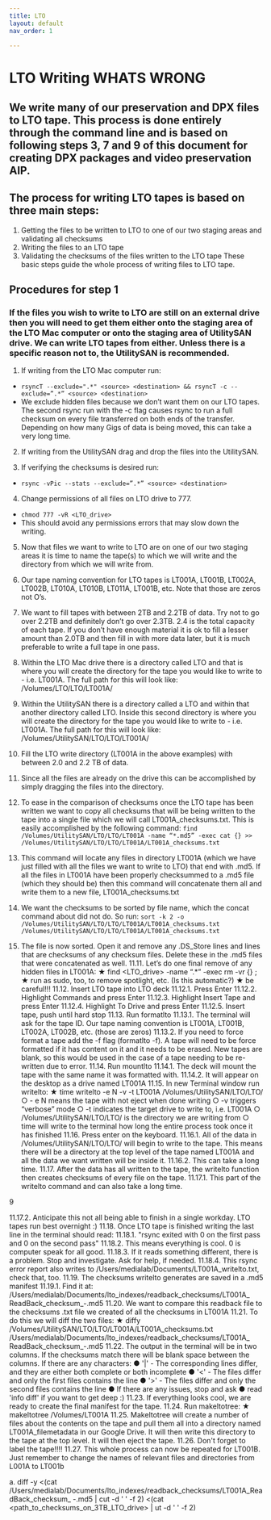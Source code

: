```yaml
---
title: LTO
layout: default
nav_order: 1

---
```


# LTO Writing WHATS WRONG
## We write many of our preservation and DPX files to LTO tape. This process is done entirely through the command line and is based on following steps 3, 7 and 9 of this document for creating DPX packages and video preservation AIP. 
## The process for writing LTO tapes is based on three main steps:
1.	Getting the files to be written to LTO to one of our two staging areas and validating all checksums
2.	Writing the files to an LTO tape
3.	Validating the checksums of the files written to the LTO tape These basic steps guide the whole process of writing files to LTO tape.

## Procedures for step 1
### If the files you wish to write to LTO are still on an external drive then you will need to get them either onto the staging area of the LTO Mac computer or onto the staging area of UtilitySAN drive. We can write LTO tapes from either. Unless there is a specific reason not to, the UtilitySAN is recommended.
1. If writing from the LTO Mac computer run:
* `rsyncT --exclude=".*" <source> <destination> && rsyncT -c
--exclude=”.*” <source> <destination>`
* We exclude hidden files because we don’t want them on our LTO tapes. The second rsync run with the -c flag causes rsync to run a full checksum on every file transferred on both ends of the transfer. Depending on how many Gigs of data is being moved, this can take a very long time.
2. If writing from the UtilitySAN drag and drop the files into the UtilitySAN.

3. If verifying the checksums is desired run:
* `rsync -vPic --stats --exclude=”.*” <source> <destination>`

4. Change permissions of all files on LTO drive to 777.
* `chmod 777 -vR <LTO_drive>`
* This should avoid any permissions errors that may slow down the writing.

5. Now that files we want to write to LTO are on one of our two staging areas it is time to name the tape(s) to which we will write and the directory from which we will write from.

6. Our tape naming convention for LTO tapes is LT001A, LT001B, LT002A, LT002B, LT010A, LT010B, LT011A, LT001B, etc. Note that those are zeros not O’s.

7. We want to fill tapes with between 2TB and 2.2TB of data. Try not to go over 2.2TB and definitely don’t go over 2.3TB. 2.4 is the total capacity of each tape. If you don’t have enough material it is ok to fill a lesser amount than 2.0TB and then fill in with more data later, but it is much preferable to write a full tape in one pass.

8. Within the LTO Mac drive there is a directory called LTO and that is where you will create the directory for the tape you would like to write to - i.e. LT001A. The full path for this will look like: /Volumes/LTO/LTO/LT001A/<contents>

9. Within the UtilitySAN there is a directory called a LTO and within that another directory called LTO. Inside this second directory is where you will create the directory for the tape you would like to write to - i.e. LT001A. The full path for this will look like: /Volumes/UtilitySAN/LTO/LTO/LT001A/<contents>

10. Fill the LTO write directory (LT001A in the above examples) with between 2.0 and 2.2 TB of data.

11. Since all the files are already on the drive this can be accomplished by simply dragging the files into the directory.

12. To ease in the comparison of checksums once the LTO tape has been written we want to copy all checksums that will be being written to the tape into a single file which we will call LT001A_checksums.txt. This is easily accomplished by the following command:
`find /Volumes/UtilitySAN/LTO/LTO/LT001A -name “*.md5” -exec cat {} >>
/Volumes/UtilitySAN/LTO/LTO/LT001A/LT001A_checksums.txt`

13. This command will locate any files in directory LT001A (which we have just filled with all the files we want to write to LTO) that end with .md5. If all the files in LT001A have been properly checksummed to a .md5 file (which they should be) then this command will concatenate them all and write them to a new file, LT001A_checksums.txt

14. We want the checksums to be sorted by file name, which the concat command about did not do. So run: `sort -k 2 -o
/Volumes/UtilitySAN/LTO/LTO/LT001A/LT001A_checksums.txt
/Volumes/UtilitySAN/LTO/LTO/LT001A/LT001A_checksums.txt`

15. The file is now sorted. Open it and remove any .DS_Store lines and lines that are checksums of any checksum files. Delete these in the .md5 files that were concatenated as well.
11.11.	Let’s do one final remove of any hidden files in LT001A:
★ find <LTO_drive> -name “.*” -exec rm -vr {} \;
★ run as sudo, too, to remove spotlight, etc. (Is this automatic?)
★ be careful!!!
11.12.	Insert LTO tape into LTO deck
11.12.1.	Press Enter
11.12.2.	Highlight Commands and press Enter
11.12.3.	Highlight Insert Tape and press Enter
11.12.4.	Highlight To Drive and press Enter
11.12.5.	Insert tape, push until hard stop
11.13.	Run formatlto
11.13.1.	The terminal will ask for the tape ID. Our tape naming convention is LT001A, LT001B, LT002A, LT002B, etc. (those are zeros)
11.13.2.	If you need to force format a tape add the -f flag (formatlto -f). A tape will need to be force formatted if it has content on it and it needs to be erased. New tapes are blank, so this would be used in the case of a tape needing to be re-written due to error.
11.14.	Run mountlto
11.14.1.	The deck will mount the tape with the same name it was formatted with.
11.14.2.	It will appear on the desktop as a drive named LT001A
11.15.	In new Terminal window run writelto:
★ time writelto -e N -v -t LT001A /Volumes/UtilitySAN/LTO/LTO/
○	- e N means the tape with not eject when done writing
○	-v triggers “verbose” mode
○	-t indicates the target drive to write to, i.e. LT001A
○	/Volumes/UtilitySAN/LTO/LTO/ is the directory we are writing from
○	time will write to the terminal how long the entire process took once it has finished
11.16.	Press enter on the keyboard.
11.16.1.	All of the data in /Volumes/UtilitySAN/LTO/LTO/ will begin to write to the tape. This means there will be a directory at the top level of the tape named LT001A and all the data we want written will be inside it.
11.16.2.	This can take a long time.
11.17.	After the data has all written to the tape, the writelto function then creates checksums of every file on the tape.
11.17.1.	This part of the writelto command and can also take a long time.

9
 
11.17.2.   Anticipate this not all being able to finish in a single workday. LTO tapes run best overnight :)
11.18.	Once LTO tape is finished writing the last line in the terminal should read:
11.18.1.	"rsync exited with 0 on the first pass and 0 on the second pass"
11.18.2.	This means everything is cool. 0 is computer speak for all good.
11.18.3.	If it reads something different, there is a problem. Stop and investigate. Ask for help, if needed.
11.18.4.	This rsync error report also writes to
/Users/medialab/Documents/LT001A_writelto.txt, check that, too.
11.19.	The checksums writelto generates are saved in a .md5 manifest
11.19.1.	Find it at:
/Users/medialab/Documents/lto_indexes/readback_checksums/LT001A_ ReadBack_checksum_<yyyymmdd>-<hhmmss>.md5
11.20.	We want to compare this readback file to the checksums .txt file we created of all the checksums in LT001A
11.21.	To do this we will diff the two files:
★ diffy /Volumes/UtilitySAN/LTO/LTO/LT001A/LT001A_checksums.txt
/Users/medialab/Documents/lto_indexes/readback_checksums/LT001A_ ReadBack_checksum_<yyyymmdd>-<hhmmss>.md5
11.22.	The output in the terminal will be in two columns. If the checksums match there will be blank space between the columns. If there are any characters:
●		'|' - The corresponding lines differ, and they are either both complete or both incomplete
●	'<' - The files differ and only the first files contains the line
●	'>' - The files differ and only the second files contains the line
●	If there are any issues, stop and ask
●	read 'info diff' if you want to get deep :)
11.23.	If everything looks cool, we are ready to create the final manifest for the tape.
11.24.	Run makeltotree:
★ makeltotree /Volumes/LT001A
11.25.	Makeltotree will create a number of files about the contents on the tape and pull them all into a directory named LT001A_filemetadata in our Google Drive. It will then write this directory to the tape at the top level. It will then eject the tape.
11.26.	Don't forget to label the tape!!!!
11.27.	This whole process can now be repeated for LT001B. Just remember to change the names of relevant files and directories from L001A to LT001b

a. diff -y <(cat
/Users/medialab/Documents/lto_indexes/readback_checksums/LT001A_ReadBack_checksum_
<yyyymmdd>-<hhmmss>.md5 | cut -d ' ' -f 2) <(cat <path_to_checksums_on_3TB_LTO_drive> |
ut -d ' ' -f 2)

